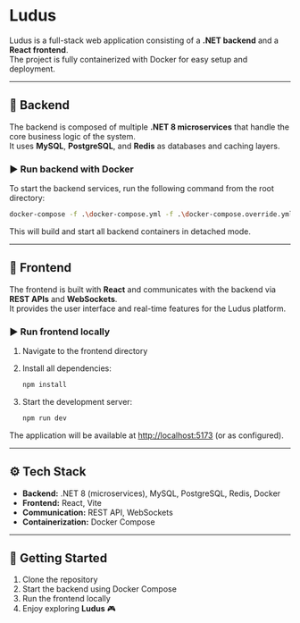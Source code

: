 # Ludus


Ludus is a full-stack web application consisting of a **.NET backend** and a **React frontend**.  
The project is fully containerized with Docker for easy setup and deployment.

---

## 🧩 Backend

The backend is composed of multiple **.NET 8 microservices** that handle the core business logic of the system.  
It uses **MySQL**, **PostgreSQL**, and **Redis** as databases and caching layers.

### ▶️ Run backend with Docker

To start the backend services, run the following command from the root directory:

```bash
docker-compose -f .\docker-compose.yml -f .\docker-compose.override.yml up -d --build
```

This will build and start all backend containers in detached mode.

---

## 🎨 Frontend

The frontend is built with **React** and communicates with the backend via **REST APIs** and **WebSockets**.  
It provides the user interface and real-time features for the Ludus platform.

### ▶️ Run frontend locally

1. Navigate to the frontend directory  
2. Install all dependencies:

   ```bash
   npm install
   ```

3. Start the development server:
   ```bash
   npm run dev
   ```
The application will be available at [http://localhost:5173](http://localhost:5173) (or as configured).

---

## ⚙️ Tech Stack

- **Backend:** .NET 8 (microservices), MySQL, PostgreSQL, Redis, Docker  
- **Frontend:** React, Vite  
- **Communication:** REST API, WebSockets  
- **Containerization:** Docker Compose  

---

## 🚀 Getting Started

1. Clone the repository  
2. Start the backend using Docker Compose  
3. Run the frontend locally  
4. Enjoy exploring **Ludus** 🎮
